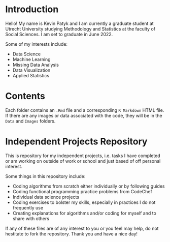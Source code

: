 # Introduction

Hello! My name is Kevin Patyk and I am currently a graduate student at Utrecht University studying Methodology and Statistics at the faculty of Social Sciences. I am set to graduate in June 2022. 

Some of my interests include:

* Data Science
* Machine Learning
* Missing Data Analysis
* Data Visualization
* Applied Statistics

# Contents

Each folder contains an `.Rmd` file and a corresponding `R Markdown` HTML file. If there are any images or data associated with the code, they will be in the `Data` and `Images` folders. 

# Independent Projects Repository

This is  repository for my independent projects, i.e. tasks I have completed or am working on outside of work or school and just based of off personal interest.

Some things in this repository include:

* Coding algorithms from scratch either individually or by following guides 
* Coding functional programming practice problems from CodeChef  
* Individual data science projects 
* Coding exercises to bolster my skills, especially in practices I do not frequently use
* Creating explanations for algorithms and/or coding for myself and to share with others

If any of these files are of any interest to you or you feel may help, do not hestitate to fork the repository. Thank you and have a nice day!



